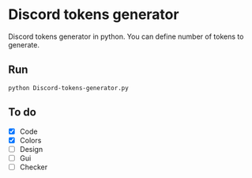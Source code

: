 # Discord tokens generator
Discord tokens generator in python. You can define number of tokens to generate.
## Run

```
python Discord-tokens-generator.py
```

## To do
- [X] Code
- [X] Colors
- [ ] Design
- [ ] Gui
- [ ] Checker
